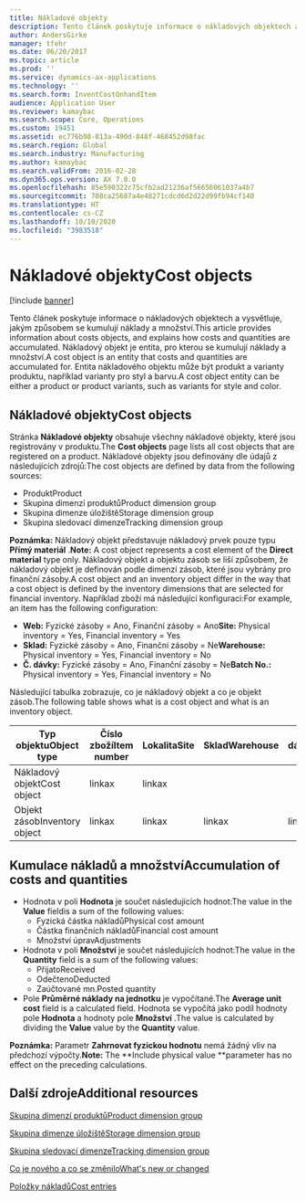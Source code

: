 ```yaml
---
title: Nákladové objekty
description: Tento článek poskytuje informace o nákladových objektech a vysvětluje, jakým způsobem se kumulují náklady a množství. Nákladový objekt je entita, pro kterou se kumulují náklady a množství. Entita nákladového objektu může být produkt a varianty produktu, například varianty pro styl a barvu.
author: AndersGirke
manager: tfehr
ms.date: 06/20/2017
ms.topic: article
ms.prod: ''
ms.service: dynamics-ax-applications
ms.technology: ''
ms.search.form: InventCostOnhandItem
audience: Application User
ms.reviewer: kamaybac
ms.search.scope: Core, Operations
ms.custom: 19451
ms.assetid: ec776b98-813a-490d-848f-468452d98fac
ms.search.region: Global
ms.search.industry: Manufacturing
ms.author: kamaybac
ms.search.validFrom: 2016-02-28
ms.dyn365.ops.version: AX 7.0.0
ms.openlocfilehash: 85e590322c75cfb2ad21236af56656061037a4b7
ms.sourcegitcommit: 708ca25687a4e48271cdcd6d2d22d99fb94cf140
ms.translationtype: HT
ms.contentlocale: cs-CZ
ms.lasthandoff: 10/10/2020
ms.locfileid: "3983518"
---
```

# <a name="cost-objects"></a><span data-ttu-id="49fff-105">Nákladové objekty</span><span class="sxs-lookup"><span data-stu-id="49fff-105">Cost objects</span></span>

[!include [banner](../includes/banner.md)]

<span data-ttu-id="49fff-106">Tento článek poskytuje informace o nákladových objektech a vysvětluje, jakým způsobem se kumulují náklady a množství.</span><span class="sxs-lookup"><span data-stu-id="49fff-106">This article provides information about costs objects, and explains how costs and quantities are accumulated.</span></span> <span data-ttu-id="49fff-107">Nákladový objekt je entita, pro kterou se kumulují náklady a množství.</span><span class="sxs-lookup"><span data-stu-id="49fff-107">A cost object is an entity that costs and quantities are accumulated for.</span></span> <span data-ttu-id="49fff-108">Entita nákladového objektu může být produkt a varianty produktu, například varianty pro styl a barvu.</span><span class="sxs-lookup"><span data-stu-id="49fff-108">A cost object entity can be either a product or product variants, such as variants for style and color.</span></span>  

## <a name="cost-objects"></a><span data-ttu-id="49fff-109">Nákladové objekty</span><span class="sxs-lookup"><span data-stu-id="49fff-109">Cost objects</span></span>

<span data-ttu-id="49fff-110">Stránka **Nákladové objekty** obsahuje všechny nákladové objekty, které jsou registrovány v produktu.</span><span class="sxs-lookup"><span data-stu-id="49fff-110">The **Cost objects** page lists all cost objects that are registered on a product.</span></span> <span data-ttu-id="49fff-111">Nákladové objekty jsou definovány dle údajů z následujících zdrojů:</span><span class="sxs-lookup"><span data-stu-id="49fff-111">The cost objects are defined by data from the following sources:</span></span>

-   <span data-ttu-id="49fff-112">Produkt</span><span class="sxs-lookup"><span data-stu-id="49fff-112">Product</span></span>
-   <span data-ttu-id="49fff-113">Skupina dimenzí produktů</span><span class="sxs-lookup"><span data-stu-id="49fff-113">Product dimension group</span></span>
-   <span data-ttu-id="49fff-114">Skupina dimenze úložiště</span><span class="sxs-lookup"><span data-stu-id="49fff-114">Storage dimension group</span></span>
-   <span data-ttu-id="49fff-115">Skupina sledovací dimenze</span><span class="sxs-lookup"><span data-stu-id="49fff-115">Tracking dimension group</span></span>

<span data-ttu-id="49fff-116">**Poznámka:** Nákladový objekt představuje nákladový prvek pouze typu **Přímý materiál** .</span><span class="sxs-lookup"><span data-stu-id="49fff-116">**Note:** A cost object represents a cost element of the **Direct material** type only.</span></span> <span data-ttu-id="49fff-117">Nákladový objekt a objektu zásob se liší způsobem, že nákladový objekt je definován podle dimenzí zásob, které jsou vybrány pro finanční zásoby.</span><span class="sxs-lookup"><span data-stu-id="49fff-117">A cost object and an inventory object differ in the way that a cost object is defined by the inventory dimensions that are selected for financial inventory.</span></span> <span data-ttu-id="49fff-118">Například zboží má následující konfiguraci:</span><span class="sxs-lookup"><span data-stu-id="49fff-118">For example, an item has the following configuration:</span></span>

-   <span data-ttu-id="49fff-119">**Web:** Fyzické zásoby = Ano, Finanční zásoby = Ano</span><span class="sxs-lookup"><span data-stu-id="49fff-119">**Site:** Physical inventory = Yes, Financial inventory = Yes</span></span>
-   <span data-ttu-id="49fff-120">**Sklad:** Fyzické zásoby = Ano, Finanční zásoby = Ne</span><span class="sxs-lookup"><span data-stu-id="49fff-120">**Warehouse:** Physical inventory = Yes, Financial inventory = No</span></span>
-   <span data-ttu-id="49fff-121">**Č. dávky:** Fyzické zásoby = Ano, Finanční zásoby = Ne</span><span class="sxs-lookup"><span data-stu-id="49fff-121">**Batch No.:** Physical inventory = Yes, Financial inventory = No</span></span>

<span data-ttu-id="49fff-122">Následující tabulka zobrazuje, co je nákladový objekt a co je objekt zásob.</span><span class="sxs-lookup"><span data-stu-id="49fff-122">The following table shows what is a cost object and what is an inventory object.</span></span>

| <span data-ttu-id="49fff-123">Typ objektu</span><span class="sxs-lookup"><span data-stu-id="49fff-123">Object type</span></span>      | <span data-ttu-id="49fff-124">Číslo zboží</span><span class="sxs-lookup"><span data-stu-id="49fff-124">Item number</span></span> | <span data-ttu-id="49fff-125">Lokalita</span><span class="sxs-lookup"><span data-stu-id="49fff-125">Site</span></span> | <span data-ttu-id="49fff-126">Sklad</span><span class="sxs-lookup"><span data-stu-id="49fff-126">Warehouse</span></span> | <span data-ttu-id="49fff-127">Č. dávky</span><span class="sxs-lookup"><span data-stu-id="49fff-127">Batch No.</span></span> |
|------------------|-------------|------|-----------|-----------|
| <span data-ttu-id="49fff-128">Nákladový objekt</span><span class="sxs-lookup"><span data-stu-id="49fff-128">Cost object</span></span>      | <span data-ttu-id="49fff-129"> linka</span><span class="sxs-lookup"><span data-stu-id="49fff-129">x</span></span>           | <span data-ttu-id="49fff-130"> linka</span><span class="sxs-lookup"><span data-stu-id="49fff-130">x</span></span>    |           |           |
| <span data-ttu-id="49fff-131">Objekt zásob</span><span class="sxs-lookup"><span data-stu-id="49fff-131">Inventory object</span></span> | <span data-ttu-id="49fff-132"> linka</span><span class="sxs-lookup"><span data-stu-id="49fff-132">x</span></span>           | <span data-ttu-id="49fff-133"> linka</span><span class="sxs-lookup"><span data-stu-id="49fff-133">x</span></span>    |  <span data-ttu-id="49fff-134"> linka</span><span class="sxs-lookup"><span data-stu-id="49fff-134">x</span></span>        | <span data-ttu-id="49fff-135"> linka</span><span class="sxs-lookup"><span data-stu-id="49fff-135">x</span></span>         |

## <a name="accumulation-of-costs-and-quantities"></a><span data-ttu-id="49fff-136">Kumulace nákladů a množství</span><span class="sxs-lookup"><span data-stu-id="49fff-136">Accumulation of costs and quantities</span></span>
-   <span data-ttu-id="49fff-137">Hodnota v poli **Hodnota** je součet následujících hodnot:</span><span class="sxs-lookup"><span data-stu-id="49fff-137">The value in the **Value** fieldis a sum of the following values:</span></span>
    -   <span data-ttu-id="49fff-138">Fyzická částka nákladů</span><span class="sxs-lookup"><span data-stu-id="49fff-138">Physical cost amount</span></span>
    -   <span data-ttu-id="49fff-139">Částka finančních nákladů</span><span class="sxs-lookup"><span data-stu-id="49fff-139">Financial cost amount</span></span>
    -   <span data-ttu-id="49fff-140">Množství úprav</span><span class="sxs-lookup"><span data-stu-id="49fff-140">Adjustments</span></span>
-   <span data-ttu-id="49fff-141">Hodnota v poli **Množství** je součet následujících hodnot:</span><span class="sxs-lookup"><span data-stu-id="49fff-141">The value in the **Quantity** field is a sum of the following values:</span></span>
    -   <span data-ttu-id="49fff-142">Přijato</span><span class="sxs-lookup"><span data-stu-id="49fff-142">Received</span></span>
    -   <span data-ttu-id="49fff-143">Odečteno</span><span class="sxs-lookup"><span data-stu-id="49fff-143">Deducted</span></span>
    -   <span data-ttu-id="49fff-144">Zaúčtované mn.</span><span class="sxs-lookup"><span data-stu-id="49fff-144">Posted quantity</span></span>
-   <span data-ttu-id="49fff-145">Pole **Průměrné náklady na jednotku** je vypočítané.</span><span class="sxs-lookup"><span data-stu-id="49fff-145">The **Average unit cost** field is a calculated field.</span></span> <span data-ttu-id="49fff-146">Hodnota se vypočítá jako podíl hodnoty pole **Hodnota** a hodnoty pole **Množství** .</span><span class="sxs-lookup"><span data-stu-id="49fff-146">The value is calculated by dividing the **Value** value by the **Quantity** value.</span></span>

<span data-ttu-id="49fff-147">**Poznámka:** Parametr **Zahrnovat fyzickou hodnotu** nemá žádný vliv na předchozí výpočty.</span><span class="sxs-lookup"><span data-stu-id="49fff-147">**Note:** The \*\*Include physical value \*\*parameter has no effect on the preceding calculations.</span></span>

<a name="additional-resources"></a><span data-ttu-id="49fff-148">Další zdroje</span><span class="sxs-lookup"><span data-stu-id="49fff-148">Additional resources</span></span>
--------

[<span data-ttu-id="49fff-149">Skupina dimenzí produktů</span><span class="sxs-lookup"><span data-stu-id="49fff-149">Product dimension group</span></span>](https://technet.microsoft.com/library/aa499382.aspx)

[<span data-ttu-id="49fff-150">Skupina dimenze úložiště</span><span class="sxs-lookup"><span data-stu-id="49fff-150">Storage dimension group</span></span>](https://technet.microsoft.com/library/hh209317.aspx)

[<span data-ttu-id="49fff-151">Skupina sledovací dimenze</span><span class="sxs-lookup"><span data-stu-id="49fff-151">Tracking dimension group</span></span>](https://technet.microsoft.com/library/hh209465.aspx)

[<span data-ttu-id="49fff-152">Co je nového a co se změnilo</span><span class="sxs-lookup"><span data-stu-id="49fff-152">What's new or changed</span></span>](../../fin-and-ops/get-started/whats-new-changed.md)

[<span data-ttu-id="49fff-153">Položky nákladů</span><span class="sxs-lookup"><span data-stu-id="49fff-153">Cost entries</span></span>](cost-entries.md)



